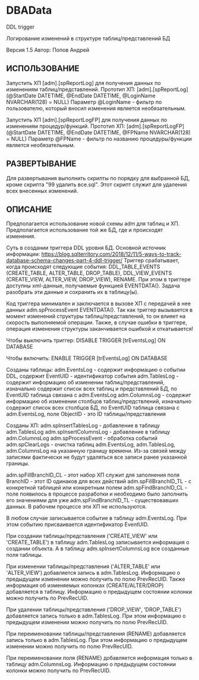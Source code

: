 # DBAData
DDL trigger

Логирование изменений в структуре таблиц/представлений БД

Версия 1.5
Автор: Попов Андрей 

ИСПОЛЬЗОВАНИЕ
-------------
Запустить ХП [adm].[spReportLog] для получения данных по изменениям таблиц/представлений.
Прототип ХП: [adm].[spReportLog] (@StartDate DATETIME, @EndDate DATETIME, @LoginName NVARCHAR(128) = NULL)
Параметр @LoginName - фильтр по пользователю, который вносил изменения является необязательным.  

Запустить ХП [adm].[spReportLogFP] для получения данных по изменениям процедур/функций. 
Прототип ХП: [adm].[spReportLogFP] (@StartDate DATETIME, @EndDate DATETIME, @FPName NVARCHAR(128) = NULL)
Параметр @FPName - фильтр по названию процедуры/функции является необязательным. 

РАЗВЕРТЫВАНИЕ
-------------
Для развертывания выполнить скрипты по порядку для выбранной БД, кроме скрипта "99 удалить все.sql".
Этот скрипт служит для удаления всех внесенных изменений. 

ОПИСАНИЕ
--------
Предполагается использование новой схемы adm для таблиц и ХП.
Предполагается использование той же БД, где и происходят изменения. 

Суть в создании триггера DDL уровня БД.
Основной источник информации: https://blog.sqlterritory.com/2018/12/11/5-ways-to-track-database-schema-changes-part-4-ddl-trigger/
Триггер срабатывает, когда происходят следующие события: DDL_TABLE_EVENTS (CREATE_TABLE, ALTER_TABLE, DROP_TABLE), 
DDL_VIEW_EVENTS (CREATE_VIEW, ALTER_VIEW, DROP_VIEW), RENAME.
При этом в триггере доступны xml-данные, получаемые функцией EVENTDATA().
Задача разобрать эти данные и сохранить их в таблицу(ы).

Код триггера минимален и заключается в вызове ХП с передачей в нее данных adm.spProcessEvent EVENTDATA().
Так как триггер вызывается в момент изменений структуры таблиц/представлений, то он влияет на скорость выполняемой операции. 
Также, в случае ошибки в триггере, операция изменения структуры заканчивается ошибкой и откатывается!

Чтобы выключить триггер: 
    DISABLE TRIGGER [trEventsLog] ON DATABASE

Чтобы включить: 
    ENABLE TRIGGER [trEventsLog] ON DATABASE

Созданы таблицы:
adm.EventsLog - содержит информацию о событии DDL, содержит EventUID - идентификатор события
adm.TablesLog - содержит информацию об изменении таблиц/представлений, изначально содержит список всех таблиц и представлений БД, 
                по EventUID таблица связана с adm.EventsLog
adm.ColumnsLog - содержит информацию об изменении столбцов таблиц/предствлений, изначально содержит список всех столбцов БД,
                по EventUID таблица связана с adm.EventsLog, поле ObjectID - это ID таблицы/представления

Созданы ХП:
adm.spInsertTablesLog - добавление в таблицу adm.TablesLog
adm.spInsertColumnsLog - добавление в таблицу adm.ColumnsLog
adm.spProcessEvent - обработка событий
adm.spClearLogs - очистка таблиц adm.EventsLog, adm.TablesLog, adm.ColumnsLog на указанную границу времени. 
		Из-за связей между записями фактически не будут удаляться все записи ранее указанной границы. 

adm.spFillBranchID_CL - этот набор ХП служит для заполнения поля BranchID - этот ID одинаков для всех действий 
adm.spFillBranchID_TL - с конкретной таблицей или конкретным полем
adm.spFindBranchID_CL - поле появилось в процессе разработки и необходимо было заполнить его значениями для уже
adm.spFindBranchID_TL - существовавших данных. В рабочем процессе эти ХП не используются.

В любом случае записывается событие в таблицу adm.EventsLog. При этом событию присваивается идентификатор EventUID.

При создании таблицы/представления ('CREATE_VIEW' или 'CREATE_TABLE') в таблицу adm.TablesLog записывается информация о создании объекта. 
А в таблицу adm.spInsertColumnsLog все созданные поля таблицы. 

При изменении таблицы/представления ('ALTER_TABLE' или 'ALTER_VIEW') добавляется запись в adm.TablesLog. Информацию о предыдущем изменении можно получить по полю PrevRecUID.
Также информация об изменяемых колонках (CREATE/ALTER/DROP) добавляется в таблицу. Информацию о предыдущем состоянии колонки можно получить по PrevRecUID. 

При удалении таблицы/представления ('DROP_VIEW', 'DROP_TABLE') добавляется запись только в adm.TablesLog. При этом информацию о предыдущем изменении можно получить по полю PrevRecUID.

При переименовании таблицы/представления (RENAME) добавляется запись только в adm.TablesLog. 
При этом информацию о предыдущем изменении можно получить по полю PrevRecUID.

При переименовании поля (RENAME) добавляется информация только в таблицу adm.ColumnsLog. Информацию о предыдущем состоянии колонки можно получить по PrevRecUID. 



